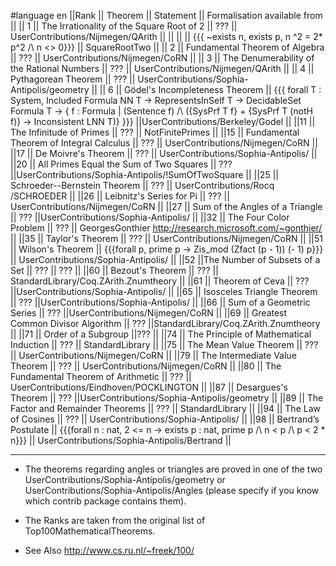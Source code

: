 #language en
||Rank || Theorem || Statement || Formalisation available from ||
|| 1 || The Irrationality of the Square Root of 2 || ??? || UserContributions/Nijmegen/QArith ||
||  ||  || {{{  ~exists n, exists p, n ^2 = 2* p^2 /\ n <> 0}}} || SquareRootTwo ||
|| 2 || Fundamental Theorem of Algebra || ??? || UserContributions/Nijmegen/CoRN ||
|| 3 || The Denumerability of the Rational Numbers || ??? ||  UserContributions/Nijmegen/QArith ||
|| 4 || Pythagorean Theorem || ??? ||  UserContributions/Sophia-Antipolis/geometry ||
|| 6 || Gödel's Incompleteness Theorem || {{{ forall T : System, Included Formula NN T -> RepresentsInSelf T -> DecidableSet Formula T -> { f : Formula | (Sentence f) /\ ({SysPrf T f} + {SysPrf T (notH f)} -> Inconsistent LNN T)} }}} ||UserContributions/Berkeley/Godel ||
||11 || The Infinitude of Primes || ??? || NotFinitePrimes ||
||15 || Fundamental Theorem of Integral Calculus ||  ??? || UserContributions/Nijmegen/CoRN ||
||17 || De Moivre's Theorem || ??? || UserContributions/Sophia-Antipolis/ ||
||20 || All Primes Equal the Sum of Two Squares ||  ??? ||UserContributions/Sophia-Antipolis/!SumOfTwoSquare ||
||25 || Schroeder--Bernstein Theorem || ??? || UserContributions/Rocq /SCHROEDER ||
||26 || Leibnitz's Series for Pi || ??? || UserContributions/Nijmegen/CoRN ||
||27 || Sum of the Angles of a Triangle ||  ??? ||UserContributions/Sophia-Antipolis/ ||
||32 || The Four Color Problem || ??? || GeorgesGonthier http://research.microsoft.com/~gonthier/ ||
||35 || Taylor's Theorem || ??? || UserContributions/Nijmegen/CoRN ||
||51 || Wilson's Theorem || {{{forall p, prime p ->  Zis_mod (Zfact (p - 1)) (- 1) p}}} || UserContributions/Sophia-Antipolis/ ||
||52 ||The Number of Subsets of a Set || ??? || ??? ||
||60 || Bezout's Theorem || ??? || StandardLibrary/Coq.ZArith.Znumtheory ||
||61 || Theorem of Ceva ||  ??? ||UserContributions/Sophia-Antipolis/ ||
||65 || Isosceles Triangle Theorem ||  ??? ||UserContributions/Sophia-Antipolis/ ||
||66 || Sum of a Geometric Series ||  ??? ||UserContributions/Nijmegen/CoRN ||
||69 || Greatest Common Divisor Algorithm ||  ??? ||StandardLibrary/Coq.ZArith.Znumtheory ||
||71 || Order of a Subgroup ||??? ||
||74 || The Principle of Mathematical Induction || ??? || StandardLibrary ||
||75 || The Mean Value Theorem || ??? || UserContributions/Nijmegen/CoRN ||
||79 || The Intermediate Value Theorem || ??? || UserContributions/Nijmegen/CoRN ||
||80 || The Fundamental Theorem of Arithmetic || ??? || UserContributions/Eindhoven/POCKLINGTON ||
||87 || Desargues's Theorem ||  ??? ||UserContributions/Sophia-Antipolis/geometry ||
||89 || The Factor and Remainder Theorems ||  ??? || StandardLibrary ||
||94 || The Law of Cosines || ??? || UserContributions/Sophia-Antipolis/ ||
||98 || Bertrand’s Postulate || {{{forall n : nat, 2 <= n -> exists p : nat, prime p /\ n < p /\ p < 2 * n}}} || UserContributions/Sophia-Antipolis/Bertrand ||


----
 * The theorems regarding angles or triangles are proved in one of the two UserContributions/Sophia-Antipolis/geometry or UserContributions/Sophia-Antipolis/Angles (please specify if you know which contrib package contains them).

 * The Ranks are taken from the original list of Top100MathematicalTheorems.

 * See Also http://www.cs.ru.nl/~freek/100/
